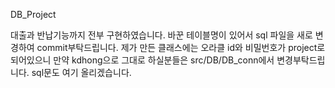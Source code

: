DB_Project

대출과 반납기능까지 전부 구현하였습니다.
바꾼 테이블명이 있어서 sql 파일을 새로 변경하여 commit부탁드립니다.
제가 만든 클래스에는 오라클 id와 비밀번호가 project로 되어있으니 만약 kdhong으로 그대로 하실분들은
src/DB/DB_conn에서 변경부탁드립니다.
sql문도 여기 올리겠습니다.
